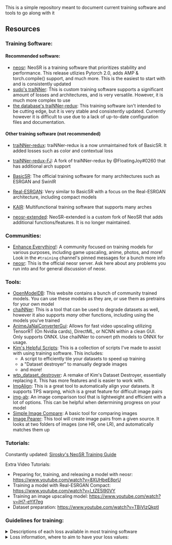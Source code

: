This is a simple repository meant to document current training software and tools to go along with it

## Resources

### Training Software:
#### Recommended software:
- [neosr](https://github.com/muslll/neosr): NeoSR is a training software that prioritizes stability and performance. This release utlizies Pytorch 2.0, adds AMP & torch.compile() support, and much more. This is the easiest to start with and is consistently updated
- [sudo's traiNNer](https://github.com/styler00dollar/Colab-traiNNer/): This is custom training software supports a significant amount of losses and architectures, and is very versatile. However, it is much more complex to use
- [the database's traiNNer-redux](https://github.com/the-database/traiNNer-redux): This training software isn't intended to be cutting edge, but it is very stable and consistently updated. Currently however it is difficult to use due to a lack of up-to-date configuration files and documentation. 

#### Other training software (not recommended)

- [traiNNer-redux](https://github.com/joeyballentine/traiNNer-redux): traiNNer-redux is a now unmaintained fork of BasicSR. It added losses such as color and contextual loss  

- [traiNNer-redux-FJ](https://github.com/FlotingDream/traiNNer-redux): A fork of traiNNer-redux by @FloatingJoy#0260 that has additional arch support

- [BasicSR](https://github.com/XPixelGroup/BasicSR): The official training software for many architectures such as ESRGAN and SwinIR

- [Real-ESRGAN](https://github.com/xinntao/Real-ESRGAN): Very similar to BasicSR with a focus on the Real-ESRGAN architecture, including compact models

- [KAIR](https://github.com/cszn/KAIR): Multifunctional training software that supports many arches

- [neosr-extended](https://github.com/Upscale-Community/neosr-extended): NeoSR-extended is a custom fork of NeoSR that adds additional functions/features. It is no longer maintained.

### Communities:
- [Enhance Everything!](https://discord.gg/cpAUpDK): A community focused on training models for various purposes, including game upscaling, anime, photos, and more! Look in the `#training` channel's pinned messages for a bunch more info
- [neosr](https://discord.gg/NN2HGtJ3d6): This is the official neosr server. Ask here about any problems you run into and for general discussion of neosr.

### Tools:
- [OpenModelDB](https://openmodeldb.info): This website contains a bunch of community trained models. You can use these models as they are, or use them as pretrains for your own model
- [chaiNNer](https://chainner.app/): This is a tool that can be used to degrade datasets as well, however it also supports *many* other functions, including using the models you've trained
- [AnimeJaNaiConverterGui](https://github.com/the-database/AnimeJaNaiConverterGui): Allows for fast video upscaling utilizing TensorRT (On Nvidia cards), DirectML, or NCNN within a clean GUI. Only supports ONNX. Use chaiNNer to convert pth models to ONNX for usage.
- [Kim's Helpful Scripts](https://github.com/Kim2091/helpful-scripts): This is a collection of scripts I've made to assist with using training software. This includes:
   * A script to efficiently tile your datasets to speed up training
   * a "Dataset destroyer" to manually degrade images
   * and more!
- [wtp_dataset_destroyer](https://github.com/umzi2/wtp_dataset_destroyer): A remake of Kim's Dataset Destroyer, essentially replacing it. This has more features and is easier to work with.
- [ImgAlign](https://github.com/sonic41592/ImgAlign): This is a great tool to automatically align your datasets. It supports TPS warping, which is a great feature for difficult image pairs
- [img-ab](https://github.com/the-database/img-ab): An image comparison tool that is lightweight and efficient with a lot of options. This can be helpful when determining progress on your model
- [Simple Image Compare](https://github.com/Sirosky/Simple-Image-Compare): A basic tool for comparing images
- [Image Pearer](https://github.com/Sirosky/Image-Pearer): This tool will create image pairs from a given source. It looks at two folders of images (one HR, one LR), and automatically matches them up

### Tutorials:
Constantly updated: [Sirosky's NeoSR Training Guide](https://github.com/Sirosky/Upscale-Hub/wiki/%F0%9F%93%88-Training-a-Model-in-NeoSR)

Extra Video Tutorials:

- Preparing for, training, and releasing a model with neosr: https://www.youtube.com/watch?v=8XUHbeE8prU
- Training a model with Real-ESRGAN Compact: https://www.youtube.com/watch?v=l_tZE5l90VY
- Training an image upscaling model: https://www.youtube.com/watch?v=iH7-eYlf7eg
- Dataset preparation: https://www.youtube.com/watch?v=TBiVIzQkptI

### Guidelines for training:

<details>
<summary>Descriptions of each loss available in most training software</summary>
Here is a brief summary of some of the loss functions that are used for super resolution and image restoration tasks. Thanks to korvin for the info!

1. **L1Loss:** This is the mean absolute error (MAE) between the predicted and target images. It measures the average pixel-wise difference, and is simple to implement and fast to compute. However, it may produce blurry results and does not account for perceptual quality or high-frequency details. It can be used for any type of image. For example, it is suitable for low-level tasks such as denoising or inpainting, but also super resolution. It can be combined with other losses such as perceptual loss or GAN loss to improve the results.

2. **LRGBLoss:** This is a variant of L1Loss that computes the MAE separately for each color channel (red, green, blue) and then averages them. It is similar to L1Loss in terms of advantages and disadvantages, but it may be more sensitive to color differences. It can be used for any type of images, but it may not be optimal for grayscale images or images with different color spaces3.

3. **PerceptualLoss:** This is a loss function that uses a pre-trained network, such as VGG, to extract high-level features from the predicted and target images and then computes the MAE (or other measures) between them. It aims to capture the perceptual similarity and semantic content of the images, rather than the pixel-wise difference. It can produce more natural and realistic results, especially for high-level tasks such as super resolution or style transfer. However, it is computationally expensive, requires regularization and hyper-parameter tuning, and involves a large network trained on an unrelated task. It can be used for any type of images, but it may not be optimal for low-level tasks or images with different domains24.

4. **ContextualLoss:** This is a loss function that measures the similarity between two images based on the distribution of local patches. It uses a cosine similarity metric to compare the patches and then aggregates them using a generalized mean function. It can capture both global and local structures, as well as texture and style information. It can produce more diverse and detailed results, especially for texture synthesis or style transfer. However, it is computationally expensive, requires patch size selection and normalization, and may not be robust to geometric transformations or occlusions. It can be used for any type of images, but it may not be optimal for images with large variations or complex semantics5.

5. **ColorLoss:** There are many types of color loss. An explicit example would be this: a loss function that measures the color difference between two images using the CIEDE2000 formula, which is based on the human perception of color and accounts for factors such as luminance, hue, chroma, and contrast. It can produce more accurate and consistent color reproduction, especially for color enhancement or correction. However, it is computationally expensive, requires color space conversion and calibration, and may not capture other aspects of image quality such as sharpness or noise. It can be used for any type of images, but it may not be optimal for grayscale images or images with different color spaces.

6. **AverageLoss:** This is a loss function that computes the average of multiple loss functions, such as L1Loss, PerceptualLoss, ColorLoss, etc. It can combine the advantages of different losses and balance their trade-offs. It can produce more comprehensive and satisfactory results, especially for multi-objective tasks such as super resolution with color enhancement. It is very lightweight, but with some implementations can require fine-tuning. It can be used for any type of images, but it may not be optimal for single-objective tasks or tasks with conflicting objectives.

7. **GANLoss:** This is a loss function that uses a generative adversarial network (GAN) to discriminate between the predicted and target images. It aims to fool the discriminator network into thinking that the predicted image is real and indistinguishable from the target image. It can produce more sharp and realistic results, especially for high-level tasks such as super resolution or style transfer. However, it is computationally expensive, requires careful design and training of the discriminator network, and may suffer from instability or mode collapse issues. It can be used for any type of images, but it may not be optimal for low-level tasks or tasks with limited data.
</details>

<details>
<summary>Loss information, where to aim to have your loss values:</summary>

- **Most Losses:**: Aim for a value of 0. Lower is better.
- **GAN**: Ideal value varies with implementation.
- **SSIM**: Aim for a value of 1. Higher is better.

Metrics:
- **PSNR**: No specific target value. Higher is better.

**Example:**
- A loss value of 4.1821e-04 (0.00041821 in decimal) is better than 4.1821e-01 (0.41821) for the main losses. A value closer to 0 is ideal in this scenario.
- A loss value of 2.5325e+03 (2532.5 in decimal) is considered bad, as it's very high. You should tweak your config accordingly.

</details>

